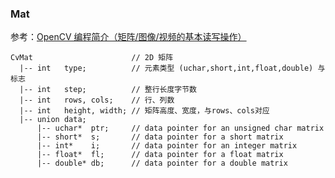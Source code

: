 ### Mat
参考：[OpenCV 编程简介（矩阵/图像/视频的基本读写操作）](http://wiki.opencv.org.cn/index.php/OpenCV_%E7%BC%96%E7%A8%8B%E7%AE%80%E4%BB%8B%EF%BC%88%E7%9F%A9%E9%98%B5/%E5%9B%BE%E5%83%8F/%E8%A7%86%E9%A2%91%E7%9A%84%E5%9F%BA%E6%9C%AC%E8%AF%BB%E5%86%99%E6%93%8D%E4%BD%9C%EF%BC%89)
```
CvMat                      // 2D 矩阵
  |-- int   type;          // 元素类型 (uchar,short,int,float,double) 与标志
  |-- int   step;          // 整行长度字节数
  |-- int   rows, cols;    // 行、列数
  |-- int   height, width; // 矩阵高度、宽度，与rows、cols对应
  |-- union data;
      |-- uchar*  ptr;     // data pointer for an unsigned char matrix
      |-- short*  s;       // data pointer for a short matrix
      |-- int*    i;       // data pointer for an integer matrix
      |-- float*  fl;      // data pointer for a float matrix
      |-- double* db;      // data pointer for a double matrix
```

          
